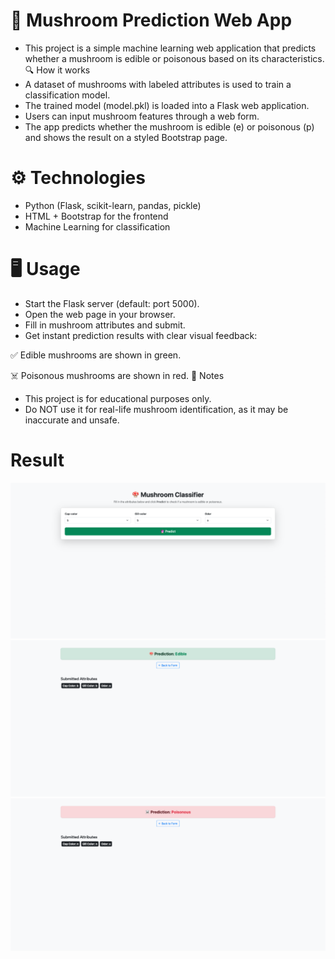 # 🍄 Mushroom Prediction Web App
- This project is a simple machine learning web application that predicts whether a mushroom is edible or poisonous based on its characteristics.
🔍 How it works
- A dataset of mushrooms with labeled attributes is used to train a classification model.
- The trained model (model.pkl) is loaded into a Flask web application.
- Users can input mushroom features through a web form.
- The app predicts whether the mushroom is edible (e) or poisonous (p) and shows the result on a styled Bootstrap page.
# ⚙️ Technologies
- Python (Flask, scikit-learn, pandas, pickle)
- HTML + Bootstrap for the frontend
- Machine Learning for classification
# 🖥️ Usage
- Start the Flask server (default: port 5000).
- Open the web page in your browser.
- Fill in mushroom attributes and submit.
- Get instant prediction results with clear visual feedback:

✅ Edible mushrooms are shown in green.

☠️ Poisonous mushrooms are shown in red.
📌 Notes
- This project is for educational purposes only.
- Do NOT use it for real-life mushroom identification, as it may be inaccurate and unsafe.

# Result
![Home](https://github.com/Pangorin/DecisionTreeProject/blob/main/images/Screenshot%202025-08-25%20at%2010.11.38.png)
![Result1](https://github.com/Pangorin/DecisionTreeProject/blob/main/images/Screenshot%202025-08-25%20at%2010.11.52.png)
![Result2](https://github.com/Pangorin/DecisionTreeProject/blob/main/images/Screenshot%202025-08-25%20at%2010.12.14.png)
